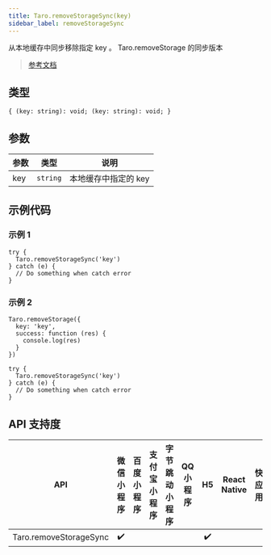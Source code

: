 ```yaml
---
title: Taro.removeStorageSync(key)
sidebar_label: removeStorageSync
---
```


从本地缓存中同步移除指定 key 。
Taro.removeStorage 的同步版本

> [参考文档](https://developers.weixin.qq.com/miniprogram/dev/api/storage/wx.removeStorageSync.html)

## 类型

```tsx
{ (key: string): void; (key: string): void; }
```

## 参数

| 参数 | 类型 | 说明 |
| --- | --- | --- |
| key | `string` | 本地缓存中指定的 key |

## 示例代码

### 示例 1

```tsx
try {
  Taro.removeStorageSync('key')
} catch (e) {
  // Do something when catch error
}
```

### 示例 2

```tsx
Taro.removeStorage({
  key: 'key',
  success: function (res) {
    console.log(res)
  }
})
```

```tsx
try {
  Taro.removeStorageSync('key')
} catch (e) {
  // Do something when catch error
}
```

## API 支持度

| API | 微信小程序 | 百度小程序 | 支付宝小程序 | 字节跳动小程序 | QQ 小程序 | H5 | React Native | 快应用 |
| :---: | :---: | :---: | :---: | :---: | :---: | :---: | :---: | :---: |
| Taro.removeStorageSync | ✔️ |  |  |  |  | ✔️ |  |  |
